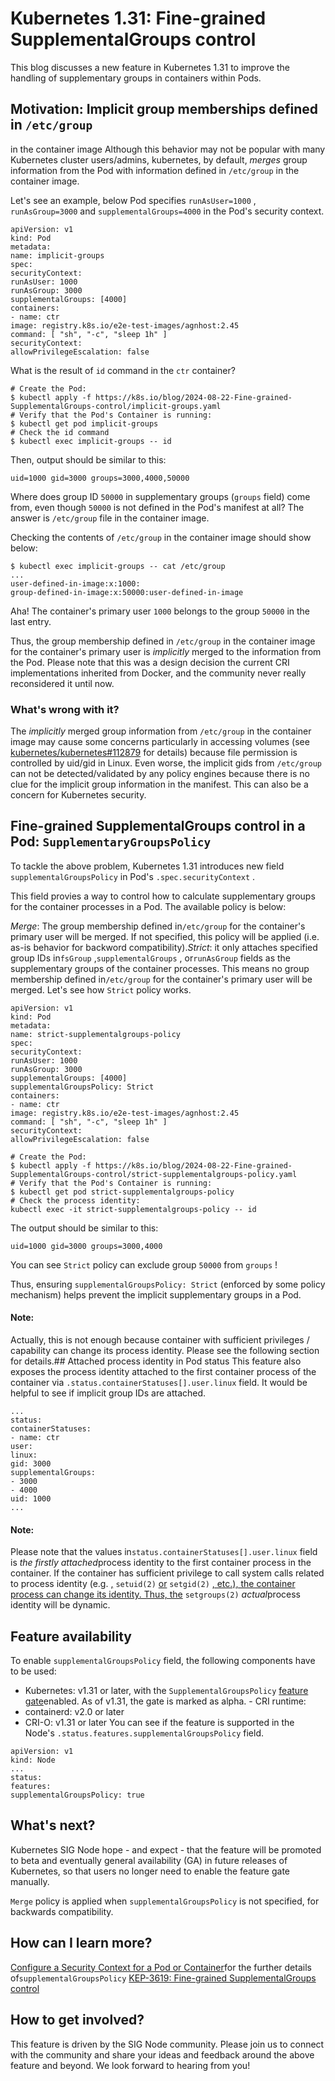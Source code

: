 # Kubernetes 1.31: Fine-grained SupplementalGroups control
This blog discusses a new feature in Kubernetes 1.31 to improve the handling of supplementary groups in containers within Pods.

## Motivation: Implicit group memberships defined in `/etc/group`
in the container image
Although this behavior may not be popular with many Kubernetes cluster users/admins, kubernetes, by default, *merges* group information from the Pod with information defined in `/etc/group`
in the container image.

Let's see an example, below Pod specifies `runAsUser=1000`
, `runAsGroup=3000`
and `supplementalGroups=4000`
in the Pod's security context.

```
apiVersion: v1
kind: Pod
metadata:
name: implicit-groups
spec:
securityContext:
runAsUser: 1000
runAsGroup: 3000
supplementalGroups: [4000]
containers:
- name: ctr
image: registry.k8s.io/e2e-test-images/agnhost:2.45
command: [ "sh", "-c", "sleep 1h" ]
securityContext:
allowPrivilegeEscalation: false
```
What is the result of `id`
command in the `ctr`
container?

```
# Create the Pod:
$ kubectl apply -f https://k8s.io/blog/2024-08-22-Fine-grained-SupplementalGroups-control/implicit-groups.yaml
# Verify that the Pod's Container is running:
$ kubectl get pod implicit-groups
# Check the id command
$ kubectl exec implicit-groups -- id
```
Then, output should be similar to this:

```
uid=1000 gid=3000 groups=3000,4000,50000
```
Where does group ID `50000`
in supplementary groups (`groups`
field) come from, even though `50000`
is not defined in the Pod's manifest at all? The answer is `/etc/group`
file in the container image.

Checking the contents of `/etc/group`
in the container image should show below:

```
$ kubectl exec implicit-groups -- cat /etc/group
...
user-defined-in-image:x:1000:
group-defined-in-image:x:50000:user-defined-in-image
```
Aha! The container's primary user `1000`
belongs to the group `50000`
in the last entry.

Thus, the group membership defined in `/etc/group`
in the container image for the container's primary user is *implicitly* merged to the information from the Pod. Please note that this was a design decision the current CRI implementations inherited from Docker, and the community never really reconsidered it until now.

### What's wrong with it?
The *implicitly* merged group information from `/etc/group`
in the container image may cause some concerns particularly in accessing volumes (see [kubernetes/kubernetes#112879](https://issue.k8s.io/112879) for details) because file permission is controlled by uid/gid in Linux. Even worse, the implicit gids from `/etc/group`
can not be detected/validated by any policy engines because there is no clue for the implicit group information in the manifest. This can also be a concern for Kubernetes security.

## Fine-grained SupplementalGroups control in a Pod: `SupplementaryGroupsPolicy`
To tackle the above problem, Kubernetes 1.31 introduces new field `supplementalGroupsPolicy`
in Pod's `.spec.securityContext`
.

This field provies a way to control how to calculate supplementary groups for the container processes in a Pod. The available policy is below:

*Merge*: The group membership defined in`/etc/group`
for the container's primary user will be merged. If not specified, this policy will be applied (i.e. as-is behavior for backword compatibility).*Strict*: it only attaches specified group IDs in`fsGroup`
,`supplementalGroups`
, or`runAsGroup`
fields as the supplementary groups of the container processes. This means no group membership defined in`/etc/group`
for the container's primary user will be merged.
Let's see how `Strict`
policy works.

```
apiVersion: v1
kind: Pod
metadata:
name: strict-supplementalgroups-policy
spec:
securityContext:
runAsUser: 1000
runAsGroup: 3000
supplementalGroups: [4000]
supplementalGroupsPolicy: Strict
containers:
- name: ctr
image: registry.k8s.io/e2e-test-images/agnhost:2.45
command: [ "sh", "-c", "sleep 1h" ]
securityContext:
allowPrivilegeEscalation: false
```
```
# Create the Pod:
$ kubectl apply -f https://k8s.io/blog/2024-08-22-Fine-grained-SupplementalGroups-control/strict-supplementalgroups-policy.yaml
# Verify that the Pod's Container is running:
$ kubectl get pod strict-supplementalgroups-policy
# Check the process identity:
kubectl exec -it strict-supplementalgroups-policy -- id
```
The output should be similar to this:

```
uid=1000 gid=3000 groups=3000,4000
```
You can see `Strict`
policy can exclude group `50000`
from `groups`
!

Thus, ensuring `supplementalGroupsPolicy: Strict`
(enforced by some policy mechanism) helps prevent the implicit supplementary groups in a Pod.

#### Note:
Actually, this is not enough because container with sufficient privileges / capability can change its process identity. Please see the following section for details.## Attached process identity in Pod status
This feature also exposes the process identity attached to the first container process of the container
via `.status.containerStatuses[].user.linux`
field. It would be helpful to see if implicit group IDs are attached.

```
...
status:
containerStatuses:
- name: ctr
user:
linux:
gid: 3000
supplementalGroups:
- 3000
- 4000
uid: 1000
...
```
#### Note:
Please note that the values in`status.containerStatuses[].user.linux`
field is *the firstly attached*process identity to the first container process in the container. If the container has sufficient privilege to call system calls related to process identity (e.g.
[,](https://man7.org/linux/man-pages/man2/setuid.2.html)
`setuid(2)`
[or](https://man7.org/linux/man-pages/man2/setgid.2.html)
`setgid(2)`
[, etc.), the container process can change its identity. Thus, the](https://man7.org/linux/man-pages/man2/setgroups.2.html)
`setgroups(2)`
*actual*process identity will be dynamic.
## Feature availability
To enable `supplementalGroupsPolicy`
field, the following components have to be used:

- Kubernetes: v1.31 or later, with the
`SupplementalGroupsPolicy`
[feature gate](/docs/reference/command-line-tools-reference/feature-gates/)enabled. As of v1.31, the gate is marked as alpha. - CRI runtime:
- containerd: v2.0 or later
- CRI-O: v1.31 or later
You can see if the feature is supported in the Node's `.status.features.supplementalGroupsPolicy`
field.

```
apiVersion: v1
kind: Node
...
status:
features:
supplementalGroupsPolicy: true
```
## What's next?
Kubernetes SIG Node hope - and expect - that the feature will be promoted to beta and eventually general availability (GA) in future releases of Kubernetes, so that users no longer need to enable the feature gate manually.

`Merge`
policy is applied when `supplementalGroupsPolicy`
is not specified, for backwards compatibility.
## How can I learn more?
[Configure a Security Context for a Pod or Container](/docs/tasks/configure-pod-container/security-context/)for the further details of`supplementalGroupsPolicy`
[KEP-3619: Fine-grained SupplementalGroups control](https://github.com/kubernetes/enhancements/issues/3619)
## How to get involved?
This feature is driven by the SIG Node community. Please join us to connect with the community and share your ideas and feedback around the above feature and beyond. We look forward to hearing from you!